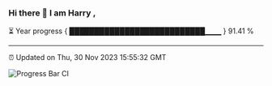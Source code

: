 ### Hi there 👋 I am Harry , 

⏳ Year progress { ███████████████████████████▁▁▁ } 91.41 %

---

⏰ Updated on Thu, 30 Nov 2023 15:55:32 GMT

![Progress Bar CI](https://github.com/duykhang68/duykhang68/workflows/Progress%20Bar%20CI/badge.svg)
